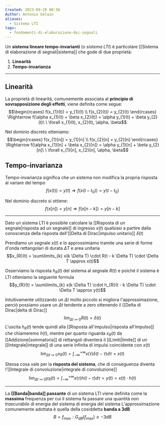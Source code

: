 ```yaml
---
Created: 2023-09-28 08:56
Author: Antonio Gelain
aliases:
  - Sistema LTI
tags:
  - fondamenti-di-elaborazione-dei-segnali
---
```


Un **sistema lineare tempo-invarianti** (o *sistema LTI*) è particolare [[Sistema di elaborazione di segnali|sistema]] che gode di due proprietà:
1. **Linearità**
2. **Tempo-invarianza**

---

## Linearità

La proprietà di linearità, comunemente associata al **principio di sovrapposizione degli effetti**, viene definita come segue:
$$\begin{rcases}
f(x_{1}(t)) = y_{1}(t) \\
f(x_{2}(t)) = y_{2}(t)
\end{rcases} \Rightarrow f(\alpha x_{1}(t) + \beta x_{2}(t)) = \alpha y_{1}(t) + \beta y_{2}(t)\ \ \forall x_{1}(t), x_{2}(t), \alpha, \beta$$

Nel dominio discreto otteniamo:
$$\begin{rcases}
f(x_{1}[n]) = y_{1}[n] \\
f(x_{2}[n] = y_{2}[n]
\end{rcases} \Rightarrow f(\alpha x_{1}[n] + \beta x_{2}[n]) = \alpha y_{1}[n] + \beta y_{2}[n]\ \ \forall x_{1}[n], x_{2}[n], \alpha, \beta$$

## Tempo-invarianza

Tempo-invarianza significa che un sistema non modifica la propria risposta al variare del tempo
$$f(x(t)) = y(t) \Rightarrow f(x(t - t_{0})) = y(t - t_{0})$$

Nel dominio discreto si ottiene:
$$f(x[n]) = y[n] \Rightarrow f(x[n - k]) = y[n - k]$$

---

Dato un sistema LTI è possibile calcolare la [[Risposta di un segnale|risposta ad un segnale]] di ingresso $x(t)$ qualsiasi a partire dalla conoscenza della risposta dell'[[Delta di Dirac|impulso unitario]] $\delta(t)$

Prendiamo un segnale $x(t)$ e lo approssimiamo tramite una serie di forme d'onda rettangolari di durata $\Delta T$ e area unitaria
$$x_{R}(t) = \sum\limits_{k} x(k \Delta T) \cdot R(t - k \Delta T) \cdot \Delta T \approx x(t)$$

Osserviamo la risposta $h_{R}(t)$ del sistema al segnale $R(t)$ e poiché il sistema è LTI otteniamo la seguente formula
$$y_{R}(t) = \sum\limits_{k} x(k \Delta T) \cdot h_{R}(t - k \Delta T) \cdot \Delta T \approx y(t)$$

Intuitivamente utilizzando un $\Delta t$ molto piccolo si migliora l'approssimazione, perciò possiamo usare un $\Delta t$ tendente a zero ottenendo il [[Delta di Dirac|delta di Dirac]]
$$\lim_{\Delta t \mapsto 0} R(t) = \delta(t)$$
L'uscita $h_{R}(t)$ tende quindi alla [[Risposta all'impulso|risposta all'impulso]] che chiameremo $h(t)$, mentre per quanto riguarda $x_{R}(t)$ da [[Addizione|sommatoria]] di rettangoli diventerà il [[Limiti|limite]] di un [[Integrale|integrale]] di una serie infinita di impulsi coincidente con $x(t)$
$$\lim_{\Delta t \mapsto 0} x_{R}(t) = \int_{-\infty}^{+\infty} x(\tau) \delta(t - \tau) d\tau = x(t)$$

Stessa cosa vale per la **risposta del sistema**, che di conseguenza diventa l'[[Integrale di convoluzione|integrale di convoluzione]]
$$\lim_{\Delta t \mapsto 0} y_{R}(t) = \int_{-\infty}^{+\infty} x(\tau) h(t - \tau) d\tau = y(t) = x(t) \cdot h(t)$$

---

La **[[Banda|banda]] passante** di un sistema LTI viene definita come la **massima** frequenza per cui il sistema fa passare una quantità *non trascurabile* di energia del sistema di energia del sistema
L'approssimazione comunemente adottata è quella della cosiddetta **banda a 3dB**
$$B = f_{max} : G_{dB}(f_{max}) \ge -3dB$$

